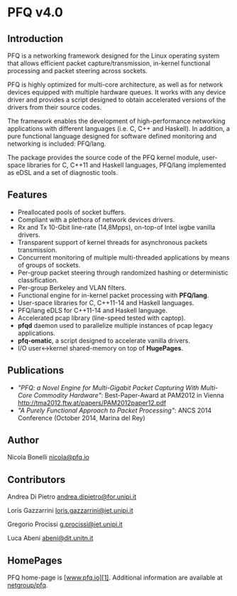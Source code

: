 PFQ v4.0 
========

Introduction
------------

PFQ is a networking framework designed for the Linux operating system 
that allows efficient packet capture/transmission, in-kernel functional processing 
and packet steering across sockets. 

PFQ is highly optimized for multi-core architecture, as well as for network 
devices equipped with multiple hardware queues. It works with any device
driver and provides a script designed to obtain accelerated versions of the drivers 
from their source codes.

The framework enables the development of high-performance networking applications 
with different languages (i.e. C, C++ and Haskell). In addition, a pure functional language 
designed for software defined monitoring and networking is included: PFQ/lang.

The package provides the source code of the PFQ kernel module, user-space libraries 
for C, C++11 and Haskell languages, PFQ/lang implemented as eDSL and a set of diagnostic tools.

Features
--------

* Preallocated pools of socket buffers.
* Compliant with a plethora of network devices drivers.
* Rx and Tx 10-Gbit line-rate (14,8Mpps), on-top-of Intel ixgbe vanilla drivers.
* Transparent support of kernel threads for asynchronous packets transmission.
* Concurrent monitoring of multiple multi-threaded applications by means of groups of sockets.
* Per-group packet steering through randomized hashing or deterministic classification.
* Per-group Berkeley and VLAN filters.
* Functional engine for in-kernel packet processing with **PFQ/lang**.
* User-space libraries for C, C++11-14 and Haskell languages.
* PFQ/lang eDLS for C++11-14 and Haskell language.
* Accelerated pcap library (line-speed tested with captop).
* **pfqd** daemon used to parallelize multiple instances of pcap legacy applications.
* **pfq-omatic**, a script designed to accelerate vanilla drivers.
* I/O user<->kernel shared-memory on top of **HugePages**.

Publications
------------

* _"PFQ: a Novel Engine for Multi-Gigabit Packet Capturing With Multi-Core Commodity Hardware"_: Best-Paper-Award at PAM2012 in Vienna http://tma2012.ftw.at/papers/PAM2012paper12.pdf
* _"A Purely Functional Approach to Packet Processing"_: ANCS 2014 Conference (October 2014, Marina del Rey) 

Author
------

Nicola Bonelli <nicola@pfq.io>  

Contributors
------------

Andrea Di Pietro <andrea.dipietro@for.unipi.it>  

Loris Gazzarrini <loris.gazzarrini@iet.unipi.it>  

Gregorio Procissi <g.procissi@iet.unipi.it>

Luca Abeni <abeni@dit.unitn.it>


HomePages
---------

PFQ home-page is [www.pfq.io][1]. Additional information are available at [netgroup/pfq][2].


[1]: http://www.pfq.io
[2]: http://netgroup.iet.unipi.it/software/pfq/
